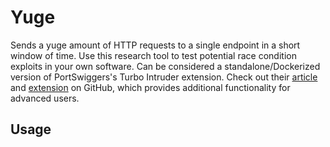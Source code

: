 # Yuge
Sends a yuge amount of HTTP requests to a single endpoint in a short window of time. Use this research tool to test potential race condition exploits in your own software. Can be considered a standalone/Dockerized version of PortSwiggers's Turbo Intruder extension. Check out their [article](https://portswigger.net/research/turbo-intruder-embracing-the-billion-request-attack) and [extension](https://github.com/PortSwigger/turbo-intruder) on GitHub, which provides additional functionality for advanced users.

## Usage
